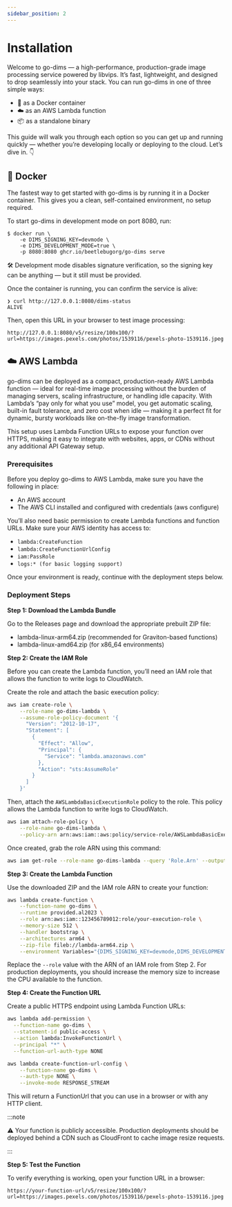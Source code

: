 ```yaml
---
sidebar_position: 2
---
```


# Installation 

Welcome to go-dims — a high-performance, production-grade image processing service powered by
libvips. It’s fast, lightweight, and designed to drop seamlessly into your stack. You can run
go-dims in one of three simple ways: 
- 🐳 as a Docker container
- ☁️ as an AWS Lambda function
- 📦 as a standalone binary

This guide will walk you through each option so you can get up and running quickly — whether you’re
developing locally or deploying to the cloud. Let’s dive in. 👇

## 🐳 Docker

The fastest way to get started with go-dims is by running it in a Docker container. This gives you a
clean, self-contained environment, no setup required.

To start go-dims in development mode on port 8080, run:

```shell
$ docker run \
    -e DIMS_SIGNING_KEY=devmode \
    -e DIMS_DEVELOPMENT_MODE=true \
    -p 8080:8080 ghcr.io/beetlebugorg/go-dims serve
```

🛠️ Development mode disables signature verification, so the signing key can be anything — but it still must be provided.

Once the container is running, you can confirm the service is alive:

```shell
❯ curl http://127.0.0.1:8080/dims-status
ALIVE
```

Then, open this URL in your browser to test image processing:

```shell
http://127.0.0.1:8080/v5/resize/100x100/?url=https://images.pexels.com/photos/1539116/pexels-photo-1539116.jpeg
```

## ☁️ AWS Lambda

go-dims can be deployed as a compact, production-ready AWS Lambda function — ideal for real-time
image processing without the burden of managing servers, scaling infrastructure, or handling idle
capacity. With Lambda’s “pay only for what you use” model, you get automatic scaling, built-in fault
tolerance, and zero cost when idle — making it a perfect fit for dynamic, bursty workloads like
on-the-fly image transformation.

This setup uses Lambda Function URLs to expose your function over HTTPS, making it easy to integrate
with websites, apps, or CDNs without any additional API Gateway setup.

### Prerequisites

Before you deploy go-dims to AWS Lambda, make sure you have the following in place:
- An AWS account
- The AWS CLI installed and configured with credentials (aws configure)

You’ll also need basic permission to create Lambda functions and function URLs. Make sure your
AWS identity has access to:
- `lambda:CreateFunction`
- `lambda:CreateFunctionUrlConfig`
- `iam:PassRole`
- `logs:* (for basic logging support)`

Once your environment is ready, continue with the deployment steps below.

### Deployment Steps

**Step 1: Download the Lambda Bundle**

Go to the Releases page and download the appropriate prebuilt ZIP file:
- lambda-linux-arm64.zip (recommended for Graviton-based functions)
- lambda-linux-amd64.zip (for x86_64 environments)

**Step 2: Create the IAM Role**

Before you can create the Lambda function, you’ll need an IAM role that allows the function to write logs to CloudWatch.

Create the role and attach the basic execution policy:

```bash
aws iam create-role \
    --role-name go-dims-lambda \
    --assume-role-policy-document '{
      "Version": "2012-10-17",
      "Statement": [
        {
          "Effect": "Allow",
          "Principal": {
            "Service": "lambda.amazonaws.com"
          },
          "Action": "sts:AssumeRole"
        }
      ]
    }'
```

Then, attach the `AWSLambdaBasicExecutionRole` policy to the role. This policy allows the Lambda
function to write logs to CloudWatch.

```bash
aws iam attach-role-policy \
    --role-name go-dims-lambda \
    --policy-arn arn:aws:iam::aws:policy/service-role/AWSLambdaBasicExecutionRole
```

Once created, grab the role ARN using this command:

```bash
aws iam get-role --role-name go-dims-lambda --query 'Role.Arn' --output text
```

**Step 3: Create the Lambda Function**

Use the downloaded ZIP and the IAM role ARN to create your function:

```bash
aws lambda create-function \
    --function-name go-dims \
    --runtime provided.al2023 \
    --role arn:aws:iam::123456789012:role/your-execution-role \
    --memory-size 512 \
    --handler bootstrap \
    --architectures arm64 \
    --zip-file fileb://lambda-arm64.zip \
    --environment Variables="{DIMS_SIGNING_KEY=devmode,DIMS_DEVELOPMENT_MODE=true}"
```

Replace the `--role` value with the ARN of an IAM role from Step 2. For production deployments, you should
increase the memory size to increase the CPU available to the function.

**Step 4: Create the Function URL**

Create a public HTTPS endpoint using Lambda Function URLs:

```bash
aws lambda add-permission \
  --function-name go-dims \
  --statement-id public-access \
  --action lambda:InvokeFunctionUrl \
  --principal "*" \
  --function-url-auth-type NONE
```

```bash
aws lambda create-function-url-config \
    --function-name go-dims \
    --auth-type NONE \
    --invoke-mode RESPONSE_STREAM
```

This will return a FunctionUrl that you can use in a browser or with any HTTP client. 

:::note

⚠️ Your function is publicly accessible. Production deployments should be deployed behind a CDN such
as CloudFront to cache image resize requests.

:::

**Step 5: Test the Function**

To verify everything is working, open your function URL in a browser:

```shell
https://your-function-url/v5/resize/100x100/?url=https://images.pexels.com/photos/1539116/pexels-photo-1539116.jpeg
```